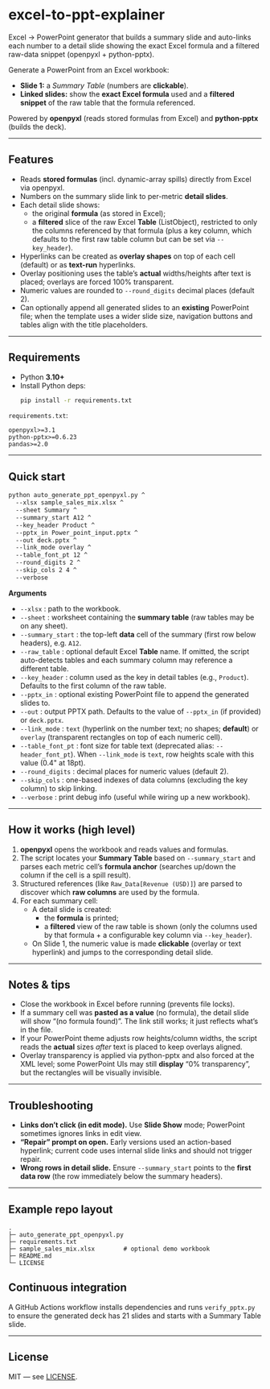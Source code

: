 # excel-to-ppt-explainer
Excel → PowerPoint generator that builds a summary slide and auto-links each number to a detail slide showing the exact Excel formula and a filtered raw-data snippet (openpyxl + python-pptx).

Generate a PowerPoint from an Excel workbook:

- **Slide 1:** a _Summary Table_ (numbers are **clickable**).
- **Linked slides:** show the **exact Excel formula** used and a **filtered snippet** of the raw table that the formula referenced.

Powered by **openpyxl** (reads stored formulas from Excel) and **python-pptx** (builds the deck).

---

## Features

- Reads **stored formulas** (incl. dynamic-array spills) directly from Excel via openpyxl.
- Numbers on the summary slide link to per-metric **detail slides**.
- Each detail slide shows:
  - the original **formula** (as stored in Excel);
  - a **filtered** slice of the raw Excel **Table** (ListObject), restricted to only the columns referenced by that formula (plus a key column, which defaults to the first raw table column but can be set via `--key_header`).
- Hyperlinks can be created as **overlay shapes** on top of each cell (default) or as **text-run** hyperlinks.
- Overlay positioning uses the table’s **actual** widths/heights after text is placed; overlays are forced 100% transparent.
- Numeric values are rounded to `--round_digits` decimal places (default 2).
- Can optionally append all generated slides to an **existing** PowerPoint file; when the template uses a wider slide size, navigation buttons and tables align with the title placeholders.

---

## Requirements

- Python **3.10+**
- Install Python deps:
  ```bash
  pip install -r requirements.txt
  ```

`requirements.txt`:
```
openpyxl>=3.1
python-pptx>=0.6.23
pandas>=2.0
```

---

## Quick start

```bash
python auto_generate_ppt_openpyxl.py ^
  --xlsx sample_sales_mix.xlsx ^
  --sheet Summary ^
  --summary_start A12 ^
  --key_header Product ^
  --pptx_in Power_point_input.pptx ^
  --out deck.pptx ^
  --link_mode overlay ^
  --table_font_pt 12 ^
  --round_digits 2 ^
  --skip_cols 2 4 ^
  --verbose
```

**Arguments**

- `--xlsx` : path to the workbook.
- `--sheet` : worksheet containing the **summary table** (raw tables may be on any sheet).
- `--summary_start` : the top-left **data** cell of the summary (first row below headers), e.g. `A12`.
- `--raw_table` : optional default Excel **Table** name. If omitted, the script auto-detects tables and each summary column may reference a different table.
- `--key_header` : column used as the key in detail tables (e.g., `Product`). Defaults to the first column of the raw table.
- `--pptx_in` : optional existing PowerPoint file to append the generated slides to.
- `--out` : output PPTX path. Defaults to the value of `--pptx_in` (if provided) or `deck.pptx`.
- `--link_mode` : `text` (hyperlink on the number text; no shapes; **default**) or `overlay` (transparent rectangles on top of each numeric cell).
- `--table_font_pt` : font size for table text (deprecated alias: `--header_font_pt`). When `--link_mode` is `text`, row heights scale with this value (0.4" at 18pt).
- `--round_digits` : decimal places for numeric values (default 2).
- `--skip_cols` : one-based indexes of data columns (excluding the key column) to skip linking.
- `--verbose` : print debug info (useful while wiring up a new workbook).

---

## How it works (high level)

1. **openpyxl** opens the workbook and reads values and formulas.
2. The script locates your **Summary Table** based on `--summary_start` and parses each metric cell’s **formula anchor** (searches up/down the column if the cell is a spill result).
3. Structured references (like `Raw_Data[Revenue (USD)]`) are parsed to discover which **raw columns** are used by the formula.
4. For each summary cell:
   - A detail slide is created:
     - the **formula** is printed;
     - a **filtered** view of the raw table is shown (only the columns used by that formula + a configurable key column via `--key_header`).
   - On Slide 1, the numeric value is made **clickable** (overlay or text hyperlink) and jumps to the corresponding detail slide.

---

## Notes & tips

- Close the workbook in Excel before running (prevents file locks).
- If a summary cell was **pasted as a value** (no formula), the detail slide will show “(no formula found)”. The link still works; it just reflects what’s in the file.
- If your PowerPoint theme adjusts row heights/column widths, the script reads the **actual** sizes _after_ text is placed to keep overlays aligned.
- Overlay transparency is applied via python-pptx and also forced at the XML level; some PowerPoint UIs may still **display** “0% transparency”, but the rectangles will be visually invisible.

---

## Troubleshooting

- **Links don’t click (in edit mode).** Use **Slide Show** mode; PowerPoint sometimes ignores links in edit view.
- **“Repair” prompt on open.** Early versions used an action-based hyperlink; current code uses internal slide links and should not trigger repair.
- **Wrong rows in detail slide.** Ensure `--summary_start` points to the **first data row** (the row immediately below the summary headers).

---

## Example repo layout

```
.
├─ auto_generate_ppt_openpyxl.py
├─ requirements.txt
├─ sample_sales_mix.xlsx        # optional demo workbook
├─ README.md
└─ LICENSE
```

## Continuous integration

A GitHub Actions workflow installs dependencies and runs `verify_pptx.py` to ensure the generated deck has 21 slides and starts with a Summary Table slide.

---

## License

MIT — see [LICENSE](./LICENSE).
